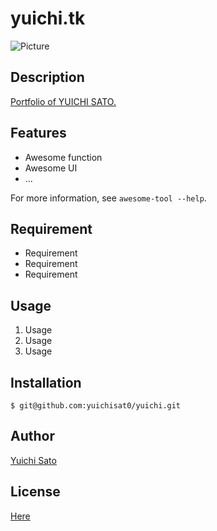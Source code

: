 # yuichi.tk

![Picture](https://secure.gravatar.com/avatar/35f103cd965a341f15e26f291c170913?s=200&d=mm&r=g)

## Description

[Portfolio of YUICHI SATO.](https://yuichi.tk)

## Features

- Awesome function
- Awesome UI
- ...

For more information, see `awesome-tool --help`.

## Requirement

- Requirement
- Requirement
- Requirement

## Usage

1. Usage
2. Usage
3. Usage

## Installation

    $ git@github.com:yuichisat0/yuichi.git

## Author

[Yuichi Sato](https://twitter.com/yuichisat0)

## License

[Here](https://themes.getbootstrap.com/licenses/#fullStandardLicense)

